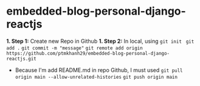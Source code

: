 # embedded-blog-personal-django-reactjs
**1. Step 1:** Create new Repo in Github 
**1. Step 2:** In local, using 
`git init `
`git add .`
`git commit -m "message"`
`git remote add origin https://github.com/ptmkhanh29/embedded-blog-personal-django-reactjs.git`
- Because I'm add README.md in repo Github, I must used 
`git pull origin main --allow-unrelated-histories`
`git push origin main`